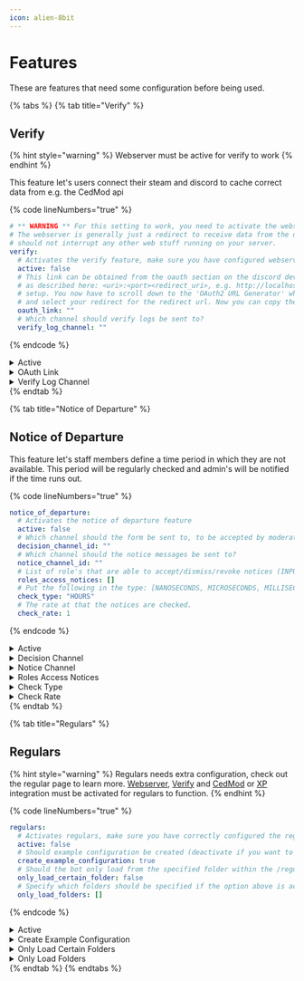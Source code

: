 ```yaml
---
icon: alien-8bit
---
```


# Features

These are features that need some configuration before being used.

{% tabs %}
{% tab title="Verify" %}
## Verify

{% hint style="warning" %}
Webserver must be active for verify to work
{% endhint %}

This feature let's users connect their steam and discord to cache correct data from e.g. the CedMod api

{% code lineNumbers="true" %}
```yaml
# ** WARNING ** For this setting to work, you need to activate the webserver.
# The webserver is generally just a redirect to receive data from the discord OAuth Api, so it
# should not interrupt any other web stuff running on your server.
verify:
  # Activates the verify feature, make sure you have configured webserver accordingly
  active: false
  # This link can be obtained from the oauth section on the discord developer portal. First, enter the redirect you entered in the webserver section exactly
  # as described here: <uri>:<port><redirect_uri>, e.g. http://localhost:80/auth/discord/redirect. After entering the redirect, click on save to proceed with the
  # setup. You now have to scroll down to the 'OAuth2 URL Generator' where you need to click on 2 options, 'identify' and 'connections', after that scroll down
  # and select your redirect for the redirect url. Now you can copy the generated url into your clipboard. Paste it in here.
  oauth_link: ""
  # Which channel should verify logs be sent to?
  verify_log_channel: ""
```
{% endcode %}

<details>

<summary>Active</summary>

Determines if the verify feature is active

</details>

<details>

<summary>OAuth Link</summary>

This is the link users will be prompted to click when verifying. To activate OAuth for your application, head to the [discord developer portal](https://discord.com/developers/applications). Head to the OAuth section and follow these steps:

1. Enter the redirect you entered on [webserver setup](webserver.md).&#x20;
2. Click on `identify` and `connections`
3. Select your redirect link and generate a OAuth link

</details>

<details>

<summary>Verify Log Channel</summary>

The id of the channel you want to send verify logs to.

</details>
{% endtab %}

{% tab title="Notice of Departure" %}
## Notice of Departure

This feature let's staff members define a time period in which they are not available. This period will be regularly checked and admin's will be notified if the time runs out.

{% code lineNumbers="true" %}
```yaml
notice_of_departure:
  # Activates the notice of departure feature
  active: false
  # Which channel should the form be sent to, to be accepted by moderators?
  decision_channel_id: ""
  # Which channel should the notice messages be sent to?
  notice_channel_id: ""
  # List of role's that are able to accept/dismiss/revoke notices (INPUT ID'S ONLY)
  roles_access_notices: []
  # Put the following in the type: [NANOSECONDS, MICROSECONDS, MILLISECONDS, SECONDS, MINUTES, HOURS, DAYS]
  check_type: "HOURS"
  # The rate at that the notices are checked.
  check_rate: 1
```
{% endcode %}

<details>

<summary>Active</summary>

Determines if notice of departures is active

</details>

<details>

<summary>Decision Channel</summary>

The id of the channel that the message for regular decision will be sent to. This decision message can only be accessed by users who permitted to. If decision is accepted or denied a message will be sent to the sender, notifying them of the decision

</details>

<details>

<summary>Notice Channel</summary>

The id of the channel that the accepted notices will be sent to. These notice messages contain a button for revoking the notice if needed.

</details>

<details>

<summary>Roles Access Notices</summary>

An array of roles who should be able permitted to accept/deny/revoke notices.&#x20;

</details>

<details>

<summary>Check Type</summary>

The type of time-format the checker should follow. Available formats are:

`NANOSECONDS`, `MICROSECONDS`, `MILLISECONDS`, `SECONDS`, `MINUTES`, `HOURS`, `DAYS`

</details>

<details>

<summary>Check Rate</summary>

The rate at which notices should be checked/validated

</details>
{% endtab %}

{% tab title="Regulars" %}
## Regulars

{% hint style="warning" %}
Regulars needs extra configuration, check out the regular page to learn more. [Webserver](webserver.md), [Verify](features.md#verify) and [CedMod](integration.md#cedmod) or [XP](integration.md#xp) integration must be activated for regulars to function.
{% endhint %}

{% code lineNumbers="true" %}
```yaml
regulars:
  # Activates regulars, make sure you have correctly configured the regular's configs, as well as activated the necessary compatibility settings
  active: false
  # Should example configuration be created (deactivate if you want to delete the example config)
  create_example_configuration: true
  # Should the bot only load from the specified folder within the /regulars/ folder?
  only_load_certain_folder: false
  # Specify which folders should be specified if the option above is active
  only_load_folders: []
```
{% endcode %}

<details>

<summary>Active</summary>

Determines if regulars is active

</details>

<details>

<summary>Create Example Configuration</summary>

If active, an example configuration directory is created under `/SCPToolsBot/regulars/` . Deactivate this after you know how to configure regulars correctly

</details>

<details>

<summary>Only Load Certain Folders</summary>

Determines if only certain folders should be loaded

</details>

<details>

<summary>Only Load Folders</summary>

{% hint style="warning" %}
only works if `only_load_certain_folder` is active
{% endhint %}

An array consisting of the folders that should be loaded

</details>
{% endtab %}
{% endtabs %}
